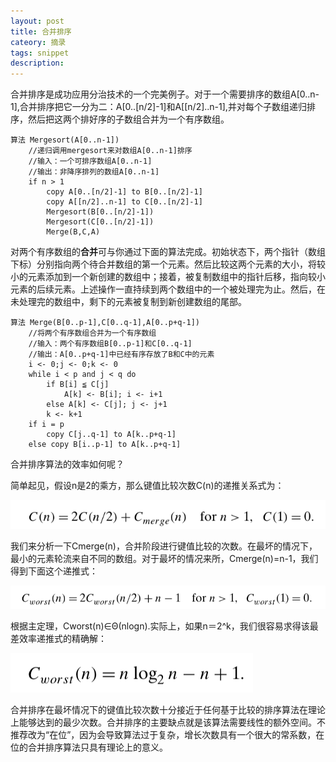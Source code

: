 ```yaml
---
layout: post
title: 合并排序
cateory: 摘录
tags: snippet
description: 
---
```


合并排序是成功应用分治技术的一个完美例子。对于一个需要排序的数组A[0..n-1],合并排序把它一分为二：A[0..[n/2]-1]和A[[n/2]..n-1],并对每个子数组递归排序，然后把这两个排好序的子数组合并为一个有序数组。

```
算法 Mergesort(A[0..n-1])
    //递归调用mergesort来对数组A[0..n-1]排序
    //输入：一个可排序数组A[0..n-1]
    //输出：非降序排列的数组A[0..n-1]
    if n > 1
        copy A[0..[n/2]-1] to B[0..[n/2]-1]
        copy A[[n/2]..n-1] to C[0..[n/2]-1]
        Mergesort(B[0..[n/2]-1])
        Mergesort(C[0..[n/2]-1])
        Merge(B,C,A)
```

对两个有序数组的**合并**可与你通过下面的算法完成。初始状态下，两个指针（数组下标）分别指向两个待合并数组的第一个元素。然后比较这两个元素的大小，将较小的元素添加到一个新创建的数组中；接着，被复制数组中的指针后移，指向较小元素的后续元素。上述操作一直持续到两个数组中的一个被处理完为止。然后，在未处理完的数组中，剩下的元素被复制到新创建数组的尾部。

```
算法 Merge(B[0..p-1],C[0..q-1],A[0..p+q-1])
    //将两个有序数组合并为一个有序数组
    //输入：两个有序数组B[0..p-1]和C[0..q-1]
    //输出：A[0..p+q-1]中已经有序存放了B和C中的元素
    i <- 0;j <- 0;k <- 0
    while i < p and j < q do
        if B[i] ≦ C[j]
            A[k] <- B[i]; i <- i+1
        else A[k] <- C[j]; j <- j+1
        k <- k+1
    if i = p
        copy C[j..q-1] to A[k..p+q-1]
    else copy B[i..p-1] to A[k..p+q-1]
```

合并排序算法的效率如何呢？

简单起见，假设n是2的乘方，那么键值比较次数C(n)的递推关系式为：

![](https://github.com/arcticlion/reading-lists/blob/master/Introduction%20to%20the%20Design%20and%20Analysis%20of%20Algorithms/04%20Divide-and-Conquer/屏幕截图%202014-12-02%2020.36.11.png)

我们来分析一下Cmerge(n)，合并阶段进行键值比较的次数。在最坏的情况下，最小的元素轮流来自不同的数组。对于最坏的情况来所，Cmerge(n)=n-1，我们得到下面这个递推式：

![](https://github.com/arcticlion/reading-lists/blob/master/Introduction%20to%20the%20Design%20and%20Analysis%20of%20Algorithms/04%20Divide-and-Conquer/屏幕截图%202014-12-02%2020.37.44.png)

根据主定理，Cworst(n)∈Θ(nlogn).实际上，如果n＝2^k，我们很容易求得该最差效率递推式的精确解：

![](https://github.com/arcticlion/reading-lists/blob/master/Introduction%20to%20the%20Design%20and%20Analysis%20of%20Algorithms/04%20Divide-and-Conquer/屏幕截图%202014-12-02%2020.43.44.png)

合并排序在最坏情况下的键值比较次数十分接近于任何基于比较的排序算法在理论上能够达到的最少次数。合并排序的主要缺点就是该算法需要线性的额外空间。不推荐改为“在位”，因为会导致算法过于复杂，增长次数具有一个很大的常系数，在位的合并排序算法只具有理论上的意义。

